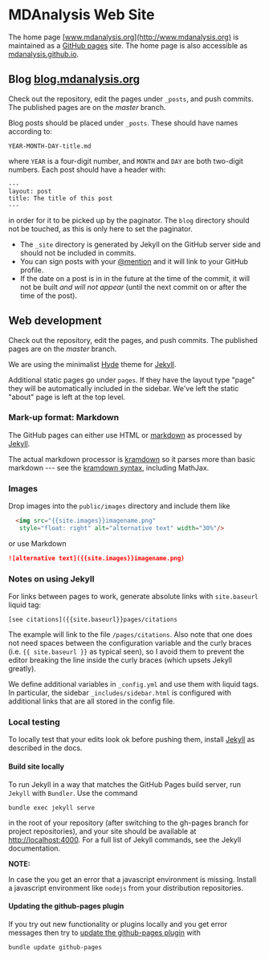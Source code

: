 # MDAnalysis Web Site

The home page [www.mdanalysis.org](http://www.mdanalysis.org) is maintained as
a [GitHub pages](https://pages.github.com) site. The home page is also
accessible as [mdanalysis.github.io](http://mdanalysis.github.io).


## Blog [blog.mdanalysis.org](http://blog.mdanalysis.org)

Check out the repository, edit the pages under `_posts`, and push
commits. The published pages are on the *master* branch.

Blog posts should be placed under `_posts`. These should have names
according to:

    YEAR-MONTH-DAY-title.md

where `YEAR` is a four-digit number, and `MONTH` and `DAY` are both two-digit
numbers. Each post should have a header with:

    ---
    layout: post
    title: The title of this post
    ---

in order for it to be picked up by the paginator. The `blog` directory should
not be touched, as this is only here to set the paginator.

* The `_site` directory is generated by Jekyll on the GitHub server side and
  should not be included in commits.
* You can sign posts with your
  [@mention](https://help.github.com/articles/mentions-on-github-pages/)
  and it will link to your GitHub profile.
* If the date on a post is in in the future at the time of the commit,
  it will not be built *and will not appear* (until the next commit on
  or after the time of the post).


## Web development

Check out the repository, edit the pages, and push commits. The
published pages are on the *master* branch.

We are using the minimalist [Hyde](https://github.com/poole/hyde) theme for
[Jekyll](https://help.github.com/articles/using-jekyll-with-pages/).

Additional static pages go under `pages`. If they have the layout type "page"
they will be automatically included in the sidebar. We've left the static
"about" page is left at the top level.


### Mark-up format: Markdown

The GitHub pages can either use HTML or
[markdown](http://daringfireball.net/projects/markdown/) as processed by
[Jekyll](https://help.github.com/articles/using-jekyll-with-pages/).

The actual markdown processor is
[kramdown](http://kramdown.gettalong.org) so it parses more than basic
markdown --- see the
[kramdown syntax](http://kramdown.gettalong.org/syntax.html),
including MathJax.

### Images

Drop images into the `public/images` directory and include them like

```html
  <img src="{{site.images}}imagename.png"
   style="float: right" alt="alternative text" width="30%"/>
   ```

or use Markdown
```markdown
![alternative text]({{site.images}}imagename.png)
```


### Notes on using Jekyll

For links between pages to work, generate absolute links with `site.baseurl`
liquid tag:

```
[see citations]({{site.baseurl}}pages/citations
```

The example will link to the file `/pages/citations`. Also note that one does
not need spaces between the configuration variable and the curly braces (i.e.
`{{ site.baseurl }}` as typical seen), so I avoid them to prevent the editor
breaking the line inside the curly braces (which upsets Jekyll greatly).

We define additional variables in `_config.yml` and use them with liquid tags.
In particular, the sidebar `_includes/sidebar.html` is configured with
additional links that are all stored in the config file.


### Local testing

To locally test that your edits look ok before pushing them, install
[Jekyll](https://help.github.com/articles/using-jekyll-with-pages/) as
described in the docs.

#### Build site locally

To run Jekyll in a way that matches the GitHub Pages build server, run `Jekyll`
with `Bundler`. Use the command

    bundle exec jekyll serve

in the root of your repository (after switching to the gh-pages branch for
project repositories), and your site should be available at
<http://localhost:4000>. For a full list of Jekyll commands, see the Jekyll
documentation.

**NOTE:**

In case the you get an error that a javascript environment is missing. Install a
javascript environment like `nodejs` from your distribution repositories.

#### Updating the github-pages plugin

If you try out new functionality or plugins locally and you get error
messages then try to
[update the github-pages plugin](https://help.github.com/articles/setting-up-your-pages-site-locally-with-jekyll/#keeping-your-site-up-to-date-with-the-github-pages-gem)
with


    bundle update github-pages
